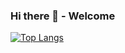 ### Hi there 👋 - Welcome

[![Top Langs](https://github-readme-stats.vercel.app/api?username=Donovan-Shahly&count_private=true&show_icons=true&theme=radical)](https://github.com/anuraghazra/github-readme-stats)
